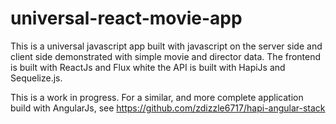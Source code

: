# universal-react-movie-app
This is a universal javascript app built with javascript on the server side and client side demonstrated with simple movie and director data. The frontend is built with ReactJs and Flux white the API is built with HapiJs and Sequelize.js.


This is a work in progress.  For a similar, and more complete application build with AngularJs, see https://github.com/zdizzle6717/hapi-angular-stack
